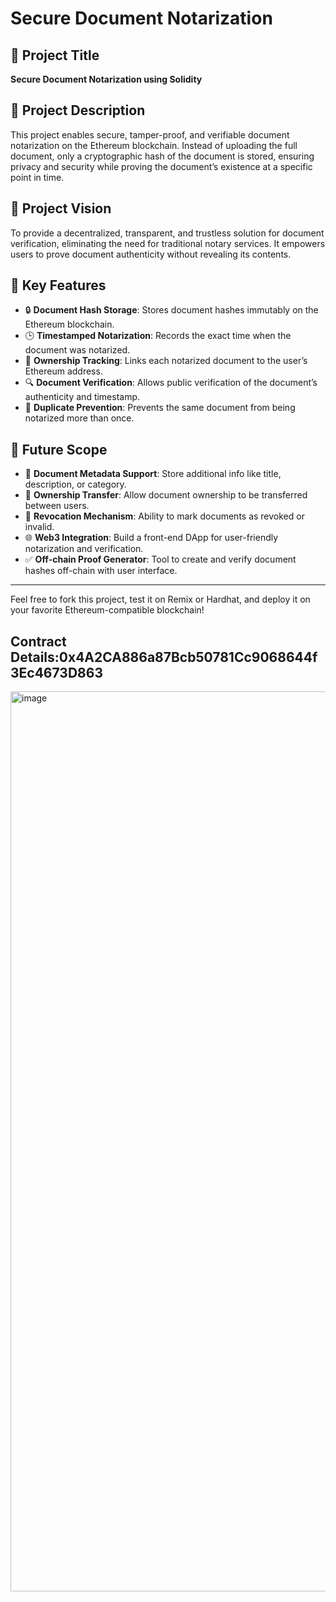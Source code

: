 # Secure Document Notarization

## 📌 Project Title
**Secure Document Notarization using Solidity**

## 📖 Project Description
This project enables secure, tamper-proof, and verifiable document notarization on the Ethereum blockchain. Instead of uploading the full document, only a cryptographic hash of the document is stored, ensuring privacy and security while proving the document’s existence at a specific point in time.

## 🌟 Project Vision
To provide a decentralized, transparent, and trustless solution for document verification, eliminating the need for traditional notary services. It empowers users to prove document authenticity without revealing its contents.

## 🔑 Key Features
- 🔒 **Document Hash Storage**: Stores document hashes immutably on the Ethereum blockchain.
- 🕒 **Timestamped Notarization**: Records the exact time when the document was notarized.
- 👤 **Ownership Tracking**: Links each notarized document to the user’s Ethereum address.
- 🔍 **Document Verification**: Allows public verification of the document’s authenticity and timestamp.
- 🛑 **Duplicate Prevention**: Prevents the same document from being notarized more than once.

## 🚀 Future Scope
- 📂 **Document Metadata Support**: Store additional info like title, description, or category.
- 🔄 **Ownership Transfer**: Allow document ownership to be transferred between users.
- 🧾 **Revocation Mechanism**: Ability to mark documents as revoked or invalid.
- 🌐 **Web3 Integration**: Build a front-end DApp for user-friendly notarization and verification.
- ✅ **Off-chain Proof Generator**: Tool to create and verify document hashes off-chain with user interface.

---

Feel free to fork this project, test it on Remix or Hardhat, and deploy it on your favorite Ethereum-compatible blockchain!

## Contract Details:0x4A2CA886a87Bcb50781Cc9068644f3Ec4673D863
<img width="1440" alt="image" src="https://github.com/user-attachments/assets/8bc68898-8c9e-4ec7-85d3-6784e965fc61" />
